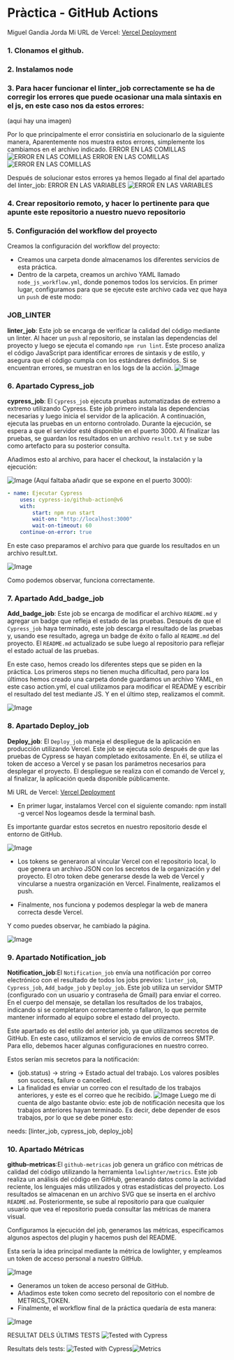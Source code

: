 # Pràctica - GitHub Actions
Miguel Gandia Jorda
Mi URL de Vercel: [Vercel Deployment](https://vercelactions-9pm4joyk2-miguels-projects-51c469f1.vercel.app/)



### 1. Clonamos el github.
### 2. Instalamos node
### 3. Para hacer funcionar el linter_job correctamente se ha de corregir los errores que puede ocasionar una mala sintaxis en el js, en este caso nos da estos errores:
 (aqui hay una imagen) 

Por lo que principalmente el error consistiria en solucionarlo de la siguiente manera,
Aparentemente nos muestra estos errores, simplemente los cambiamos en el archivo indicado.
ERROR EN LAS COMILLAS
 ![ERROR EN LAS COMILLAS](./img/image1.png)
 ERROR EN LAS COMILLAS
 ![ERROR EN LAS COMILLAS](./img/image2.png)

Después de solucionar estos errores ya hemos llegado al final del apartado del linter_job:
ERROR EN LAS VARIABLES
 ![ERROR EN LAS VARIABLES](./img/image3.png)
### 4. Crear repositorio remoto, y hacer lo pertinente para que apunte este repositorio a nuestro nuevo repositorio

### 5. Configuración del workflow del proyecto
Creamos la configuración del workflow del proyecto:

- Creamos una carpeta donde almacenamos los diferentes servicios de esta práctica.
- Dentro de la carpeta, creamos un archivo YAML llamado `node_js_workflow.yml`, donde ponemos todos los servicios. En primer lugar, configuramos para que se ejecute este archivo cada vez que haya un `push` de este modo:

### JOB_LINTER
**linter_job**: Este job se encarga de verificar la calidad del código mediante un linter. Al hacer un `push` al repositorio, se instalan las dependencias del proyecto y luego se ejecuta el comando `npm run lint`. Este proceso analiza el código JavaScript para identificar errores de sintaxis y de estilo, y asegura que el código cumpla con los estándares definidos. Si se encuentran errores, se muestran en los logs de la acción.
![Image](./img/image5.png)

### 6.  Apartado Cypress_job
**cypress_job**: El `Cypress_job` ejecuta pruebas automatizadas de extremo a extremo utilizando Cypress. Este job primero instala las dependencias necesarias y luego inicia el servidor de la aplicación. A continuación, ejecuta las pruebas en un entorno controlado. Durante la ejecución, se espera a que el servidor esté disponible en el puerto 3000. Al finalizar las pruebas, se guardan los resultados en un archivo `result.txt` y se sube como artefacto para su posterior consulta.


Añadimos esto al archivo, para hacer el checkout, la instalación y la ejecución:

![Image](./img/image7.png)
(Aquí faltaba añadir que se expone en el puerto 3000):
```yaml
- name: Ejecutar Cypress 
    uses: cypress-io/github-action@v6
    with:
        start: npm run start
        wait-on: "http://localhost:3000"
        wait-on-timeout: 60
    continue-on-error: true
```
En este caso preparamos el archivo para que guarde los resultados en un archivo result.txt.

![Image](./img/image8.png)

Como podemos observar, funciona correctamente.



### 7. Apartado Add_badge_job
**Add_badge_job**: Este job se encarga de modificar el archivo `README.md` y agregar un badge que refleja el estado de las pruebas. Después de que el `Cypress_job` haya terminado, este job descarga el resultado de las pruebas y, usando ese resultado, agrega un badge de éxito o fallo al `README.md` del proyecto. El `README.md` actualizado se sube luego al repositorio para reflejar el estado actual de las pruebas.


En este caso, hemos creado los diferentes steps que se piden en la práctica. Los primeros steps no tienen mucha dificultad, pero para los últimos hemos creado una carpeta donde guardamos un archivo YAML, en este caso action.yml, el cual utilizamos para modificar el README y escribir el resultado del test mediante JS. Y en el último step, realizamos el commit.

![Image](./img/image9.png)


### 8. Apartado Deploy_job
**Deploy_job**: El `Deploy_job` maneja el despliegue de la aplicación en producción utilizando Vercel. Este job se ejecuta solo después de que las pruebas de Cypress se hayan completado exitosamente. En él, se utiliza el token de acceso a Vercel y se pasan los parámetros necesarios para desplegar el proyecto. El despliegue se realiza con el comando de Vercel y, al finalizar, la aplicación queda disponible públicamente.


Mi URL de Vercel: [Vercel Deployment](https://vercelactions-9pm4joyk2-miguels-projects-51c469f1.vercel.app/)

 - En primer lugar, instalamos Vercel con el siguiente comando:
npm install -g vercel
Nos logeamos desde la terminal bash.

Es importante guardar estos secretos en nuestro repositorio desde el entorno de GitHub.

![Image](./img/image10.png)


 - Los tokens se generaron al vincular Vercel con el repositorio local, lo que genera un archivo JSON con los secretos de la organización y del proyecto. El otro token debe generarse desde la web de Vercel y vincularse a nuestra organización en Vercel. Finalmente, realizamos el push.

 - Finalmente, nos funciona y podemos desplegar la web de manera correcta desde Vercel.

Y como puedes observar, he cambiado la página.

![Image](./img/image11.png)


### 9. Apartado Notification_job
**Notification_job**:El `Notification_job` envía una notificación por correo electrónico con el resultado de todos los jobs previos: `linter_job`, `Cypress_job`, `Add_badge_job` y `Deploy_job`. Este job utiliza un servidor SMTP (configurado con un usuario y contraseña de Gmail) para enviar el correo. En el cuerpo del mensaje, se detallan los resultados de los trabajos, indicando si se completaron correctamente o fallaron, lo que permite mantener informado al equipo sobre el estado del proyecto.

Este apartado es del estilo del anterior job, ya que utilizamos secretos de GitHub. En este caso, utilizamos el servicio de envíos de correos SMTP. Para ello, debemos hacer algunas configuraciones en nuestro correo.

Estos serían mis secretos para la notificación:

 - (job.status) -> string -> Estado actual del trabajo. Los valores posibles son success, failure o cancelled.
 - La finalidad es enviar un correo con el resultado de los trabajos anteriores, y este es el correo que he recibido.
![Image](./img/image12.png)
Luego me di cuenta de algo bastante obvio: este job de notificación necesita que los trabajos anteriores hayan terminado. Es decir, debe depender de esos trabajos, por lo que se debe poner esto:

needs: [linter_job, cypress_job, deploy_job]

### 10. Apartado Métricas
**github-metricas**:El `github-metricas` job genera un gráfico con métricas de calidad del código utilizando la herramienta `lowlighter/metrics`. Este job realiza un análisis del código en GitHub, generando datos como la actividad reciente, los lenguajes más utilizados y otras estadísticas del proyecto. Los resultados se almacenan en un archivo SVG que se inserta en el archivo `README.md`. Posteriormente, se sube al repositorio para que cualquier usuario que vea el repositorio pueda consultar las métricas de manera visual.

Configuramos la ejecución del job, generamos las métricas, especificamos algunos aspectos del plugin y hacemos push del README.

Esta sería la idea principal mediante la métrica de lowlighter, y empleamos un token de acceso personal a nuestro GitHub.

![Image](./img/image14.png)
 - Generamos un token de acceso personal de GitHub.
 - Añadimos este token como secreto del repositorio con el nombre de METRICS_TOKEN.
 - Finalmente, el workflow final de la práctica quedaría de esta manera:

![Image](./img/image13.png)


RESULTAT DELS ÚLTIMS TESTS
![Tested with Cypress](https://img.shields.io/badge/tested%20with-Cypress-04C38E.svg)

Resultats dels tests:
![Tested with Cypress](https://img.shields.io/badge/tested%20with-Cypress-04C38E.svg)![Metrics](./github-metrics.svg)

